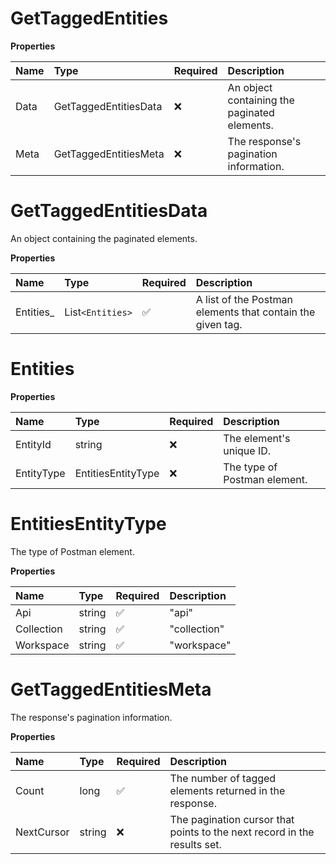 # GetTaggedEntities

**Properties**

| Name | Type                  | Required | Description                                  |
| :--- | :-------------------- | :------- | :------------------------------------------- |
| Data | GetTaggedEntitiesData | ❌       | An object containing the paginated elements. |
| Meta | GetTaggedEntitiesMeta | ❌       | The response's pagination information.       |

# GetTaggedEntitiesData

An object containing the paginated elements.

**Properties**

| Name       | Type           | Required | Description                                                |
| :--------- | :------------- | :------- | :--------------------------------------------------------- |
| Entities\_ | List`<Entities>` | ✅       | A list of the Postman elements that contain the given tag. |

# Entities

**Properties**

| Name       | Type               | Required | Description                  |
| :--------- | :----------------- | :------- | :--------------------------- |
| EntityId   | string             | ❌       | The element's unique ID.     |
| EntityType | EntitiesEntityType | ❌       | The type of Postman element. |

# EntitiesEntityType

The type of Postman element.

**Properties**

| Name       | Type   | Required | Description  |
| :--------- | :----- | :------- | :----------- |
| Api        | string | ✅       | "api"        |
| Collection | string | ✅       | "collection" |
| Workspace  | string | ✅       | "workspace"  |

# GetTaggedEntitiesMeta

The response's pagination information.

**Properties**

| Name       | Type   | Required | Description                                                              |
| :--------- | :----- | :------- | :----------------------------------------------------------------------- |
| Count      | long   | ✅       | The number of tagged elements returned in the response.                  |
| NextCursor | string | ❌       | The pagination cursor that points to the next record in the results set. |

<!-- This file was generated by liblab | https://liblab.com/ -->
